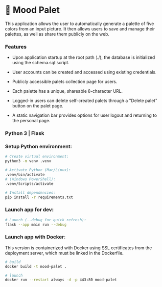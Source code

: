 # 🎨 Mood Palet

This application allows the user to automatically generate a palette of five colors from an input picture. It then allows users to save and manage their palettes, as well as share them publicly on the web.

### Features

- Upon application startup at the root path (./), the database is initialized using the schema.sql script.


- User accounts can be created and accessed using existing credentials.


- Publicly accessible palets collection page for users.


- Each palette has a unique, shareable 8-character URL.


- Logged-in users can delete self-created palets through a "Delete palet" button on the palet page.


- A static navigation bar provides options for user logout and returning to the personal page.

### Python 3 | Flask

### Setup Python environment:

```bash
# Create virtual environment:
python3 -m venv .venv

# Activate Python (Mac/Linux):
.venv/bin/activate
# (Windows PowerShell):
.venv/Scripts/activate

# Install dependencies:
pip install -r requirements.txt
```

### Launch app for dev:

```bash
# Launch (--debug for quick refresh):
flask --app main run --debug
```

### Launch app with Docker:

This version is containerized with Docker using SSL certificates from the deployment server, which must be linked in the Dockerfile.

```bash
# build
docker build -t mood-palet .

# launch
docker run --restart always -d -p 443:80 mood-palet
```

